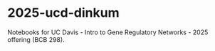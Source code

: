 # 2025-ucd-dinkum

Notebooks for UC Davis - Intro to Gene Regulatory Networks - 2025 offering
(BCB 298).
